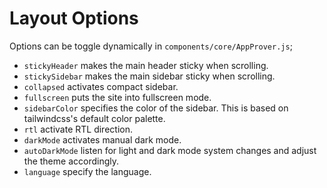 # Layout Options
Options can be toggle dynamically in `components/core/AppProver.js`;

- `stickyHeader` makes the main header sticky when scrolling.
- `stickySidebar` makes the main sidebar sticky when scrolling.
- `collapsed` activates compact sidebar.
- `fullscreen` puts the site into fullscreen mode.
- `sidebarColor` specifies the color of the sidebar. This is based on tailwindcss's default color palette.
- `rtl` activate RTL direction.
- `darkMode` activates manual dark mode.
- `autoDarkMode` listen for light and dark mode system changes and adjust the theme accordingly.
- `language` specify the language.